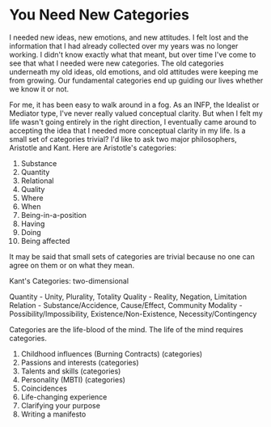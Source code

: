 # You Need New Categories

I needed new ideas, new emotions, and new attitudes. I felt lost and the information that I had already collected over my years was no longer working. I didn't know exactly what that meant, but over time I've come to see that what I needed were new categories. The old categories underneath my old ideas, old emotions, and old attitudes were keeping me from growing. Our fundamental categories end up guiding our lives whether we know it or not.


For me, it has been easy to walk around in a fog. As an INFP, the Idealist or Mediator type, I've never really valued conceptual clarity. But when I felt my life wasn't going entirely in the right direction, I eventually came around to accepting the idea that I needed more conceptual clarity in my life.
Is a small set of categories trivial? I'd like to ask two major philosophers, Aristotle and Kant. Here are Aristotle's categories:

1. Substance
1. Quantity
1. Relational
1. Quality
1. Where
1. When
1. Being-in-a-position
1. Having
1. Doing
1. Being affected


It may be said that small sets of categories are trivial because no one can agree on them or on what they mean.

Kant's Categories:
two-dimensional

Quantity - Unity, Plurality, Totality
Quality - Reality, Negation, Limitation
Relation - Substance/Accidence, Cause/Effect, Community
Modality - Possibility/Impossibility, Existence/Non-Existence, Necessity/Contingency


Categories are the life-blood of the mind. The life of the mind requires categories.


1. Childhood influences (Burning Contracts) (categories)
2. Passions and interests                   (categories)
3. Talents and skills                       (categories)
4. Personality (MBTI)                       (categories)
5. Coincidences
6. Life-changing experience
7. Clarifying your purpose
8. Writing a manifesto
